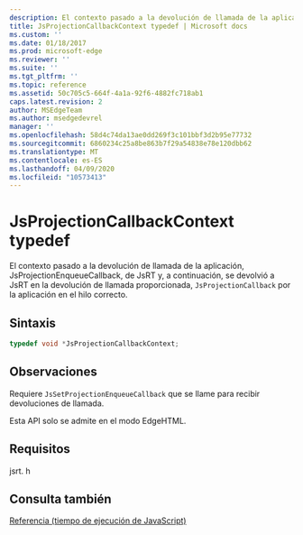 ```yaml
---
description: El contexto pasado a la devolución de llamada de la aplicación, JsProjectionEnqueueCallback, de JsRT y, a continuación, se devolvió a JsRT en la devolución de llamada proporcionada, `JsProjectionCallback` por la aplicación en el hilo correcto.
title: JsProjectionCallbackContext typedef | Microsoft docs
ms.custom: ''
ms.date: 01/18/2017
ms.prod: microsoft-edge
ms.reviewer: ''
ms.suite: ''
ms.tgt_pltfrm: ''
ms.topic: reference
ms.assetid: 50c705c5-664f-4a1a-92f6-4882fc718ab1
caps.latest.revision: 2
author: MSEdgeTeam
ms.author: msedgedevrel
manager: ''
ms.openlocfilehash: 58d4c74da13ae0dd269f3c101bbf3d2b95e77732
ms.sourcegitcommit: 6860234c25a8be863b7f29a54838e78e120dbb62
ms.translationtype: MT
ms.contentlocale: es-ES
ms.lasthandoff: 04/09/2020
ms.locfileid: "10573413"
---
```

# JsProjectionCallbackContext typedef
El contexto pasado a la devolución de llamada de la aplicación, JsProjectionEnqueueCallback, de JsRT y, a continuación, se devolvió a JsRT en la devolución de llamada proporcionada, `JsProjectionCallback` por la aplicación en el hilo correcto.  
  
## Sintaxis  
  
```cpp  
typedef void *JsProjectionCallbackContext;  
```  
  
## Observaciones  
 Requiere `JsSetProjectionEnqueueCallback` que se llame para recibir devoluciones de llamada.  
  
 Esta API solo se admite en el modo EdgeHTML.  
  
## Requisitos  
 jsrt. h  
  
## Consulta también  
 [Referencia (tiempo de ejecución de JavaScript)](../chakra-hosting/reference-javascript-runtime.md)